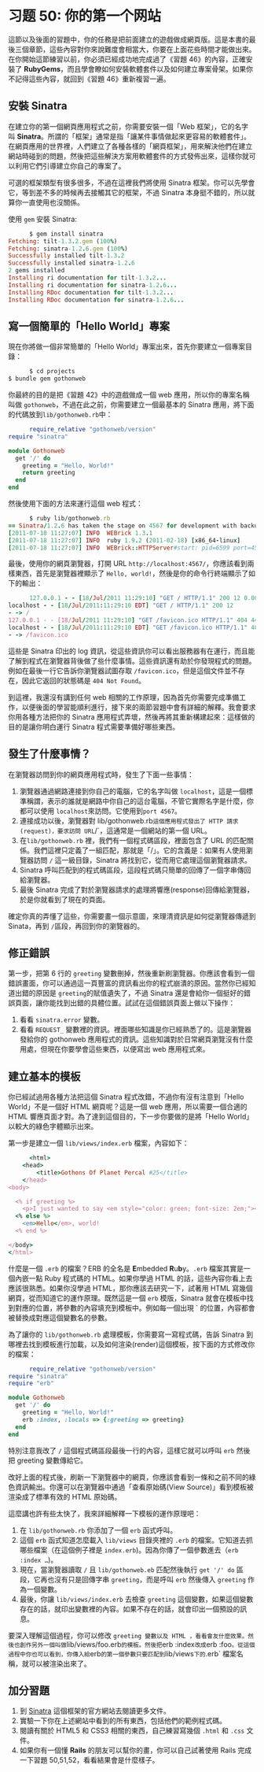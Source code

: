 # 习题 50: 你的第一个网站

這節以及後面的習題中，你的任務是把前面建立的遊戲做成網頁版。這是本書的最後三個章節，這些內容對你來說難度會相當大，你要在上面花些時間才能做出來。在你開始這節練習以前，你必須已經成功地完成過了《習題 46》的內容，正確安裝了 **RubyGems**，而且學會瞭如何安裝軟體套件以及如何建立專案骨架。如果你不記得這些內容，就回到《習題 46》重新複習一遍。

## 安裝 Sinatra

在建立你的第一個網頁應用程式之前，你需要安裝一個「Web 框架」，它的名字叫 **Sinatra**。所謂的「框架」通常是指「讓某件事情做起來更容易的軟體套件」。在網頁應用的世界裡，人們建立了各種各樣的「網頁框架」，用來解決他們在建立網站時碰到的問題，然後把這些解決方案用軟體套件的方式發佈出來，這樣你就可以利用它們引導建立你自己的專案了。

可選的框架類型有很多很多，不過在這裡我們將使用 Sinatra 框架。你可以先學會它，等到差不多的時候再去接觸其它的框架，不過 Sinatra 本身挺不錯的，所以就算你一直使用也沒關係。

使用 `gem` 安裝 Sinatra:

```rb
      $ gem install sinatra
Fetching: tilt-1.3.2.gem (100%)
Fetching: sinatra-1.2.6.gem (100%)
Successfully installed tilt-1.3.2
Successfully installed sinatra-1.2.6
2 gems installed
Installing ri documentation for tilt-1.3.2...
Installing ri documentation for sinatra-1.2.6...
Installing RDoc documentation for tilt-1.3.2...
Installing RDoc documentation for sinatra-1.2.6...

```

## 寫一個簡單的「Hello World」專案

現在你將做一個非常簡單的「Hello World」專案出來，首先你要建立一個專案目錄：

```rb
      $ cd projects
$ bundle gem gothonweb

```

你最終的目的是把《習題 42》中的遊戲做成一個 web 應用，所以你的專案名稱叫做 `gothonweb`，不過在此之前，你需要建立一個最基本的 Sinatra 應用，將下面的代碼放到`lib/gothonweb.rb`中：

```rb
      require_relative "gothonweb/version"
require "sinatra"

module Gothonweb
  get '/' do
    greeting = "Hello, World!"
    return greeting
  end
end

```

然後使用下面的方法來運行這個 web 程式：

```rb
      $ ruby lib/gothonweb.rb
== Sinatra/1.2.6 has taken the stage on 4567 for development with backup from WEBrick
[2011-07-18 11:27:07] INFO  WEBrick 1.3.1
[2011-07-18 11:27:07] INFO  ruby 1.9.2 (2011-02-18) [x86_64-linux]
[2011-07-18 11:27:07] INFO  WEBrick::HTTPServer#start: pid=6599 port=4567

```

最後，使用你的網頁瀏覽器，打開 URL `http://localhost:4567/`，你應該看到兩樣東西，首先是瀏覽器裡顯示了 `Hello, world!`，然後是你的命令行終端顯示了如下的輸出：

```rb
      127.0.0.1 - - [18/Jul/2011 11:29:10] "GET / HTTP/1.1" 200 12 0.0015
localhost - - [18/Jul/2011:11:29:10 EDT] "GET / HTTP/1.1" 200 12
- -> /
127.0.0.1 - - [18/Jul/2011 11:29:10] "GET /favicon.ico HTTP/1.1" 404 447 0.0008
localhost - - [18/Jul/2011:11:29:10 EDT] "GET /favicon.ico HTTP/1.1" 404 447
- -> /favicon.ico

```

這些是 Sinatra 印出的 log 資訊，從這些資訊你可以看出服務器有在運行，而且能了解到程式在瀏覽器背後做了些什麼事情。這些資訊還有助於你發現程式的問題。例如在最後一行它告訴你瀏覽器試圖存取 `/favicon.ico`，但是這個文件並不存在，因此它返回的狀態碼是 `404 Not Found`。

到這裡，我還沒有講到任何 web 相關的工作原理，因為首先你需要完成準備工作，以便後面的學習能順利進行，接下來的兩節習題中會有詳細的解釋。我會要求你用各種方法把你的 Sinatra 應用程式弄壞，然後再將其重新構建起來：這樣做的目的是讓你明白運行 Sinatra 程式需要準備好哪些東西。

## 發生了什麼事情？

在瀏覽器訪問到你的網頁應用程式時，發生了下面一些事情：

1.  瀏覽器通過網路連接到你自己的電腦，它的名字叫做 `localhost`，這是一個標準稱謂，表示的誰就是網路中你自己的這台電腦，不管它實際名字是什麼，你都可以使用 `localhost`來訪問。它使用到`port 4567`。
2.  連接成功以後，瀏覽器對 lib/gothonweb.rb`這個應用程式發出了 HTTP 請求(request)，要求訪問 URL`/`，這通常是一個網站的第一個 URL。
3.  在`lib/gothonweb.rb` 裡，我們有一個程式碼區段，裡面包含了 URL 的匹配關係。我們這裡只定義了一組匹配，那就是「/」。它的含義是：如果有人使用瀏覽器訪問 `/` 這一級目錄，Sinatra 將找到它，從而用它處理這個瀏覽器請求。
4.  Sinatra 呼叫匹配到的程式碼區段，這段程式碼只簡單的回傳了一個字串傳回給瀏覽器。
5.  最後 Sinatra 完成了對於瀏覽器請求的處理將響應(response)回傳給瀏覽器，於是你就看到了現在的頁面。

確定你真的弄懂了這些，你需要畫一個示意圖，來理清資訊是如何從瀏覽器傳遞到 Sinata，再到 `/`區段，再回到你的瀏覽器的。

## 修正錯誤

第一步，把第 6 行的 `greeting` 變數刪掉，然後重新刷瀏覽器。你應該會看到一個錯誤畫面，你可以通過這一頁豐富的資訊看出你的程式崩潰的原因。當然你已經知道出錯的原因是 `greeting`的賦值遺失了，不過 Sinatra 還是會給你一個挺好的錯誤頁面，讓你能找到出錯的具體位置。試試在這個錯誤頁面上做以下操作：

1.  看看 `sinatra.error` 變數。
2.  看看 `REQUEST_` 變數裡的資訊。裡面哪些知識是你已經熟悉了的。這是瀏覽器發給你的 gothonweb 應用程式的資訊。這些知識對於日常網頁瀏覽沒有什麼用處，但現在你要學會這些東西，以便寫出 web 應用程式來。

## 建立基本的模板

你已經試過用各種方法把這個 Sinatra 程式改錯，不過你有沒有注意到「Hello World」不是一個好 HTML 網頁呢？這是一個 web 應用，所以需要一個合適的 HTML 響應頁面才對。為了達到這個目的，下一步你要做的是將「Hello World」以較大的綠色字體顯示出來。

第一步是建立一個 `lib/views/index.erb` 檔案，內容如下：

```rb
      <html>
    <head>
        <title>Gothons Of Planet Percal #25</title>
    </head>
<body>

  <% if greeting %>
    <p>I just wanted to say <em style="color: green; font-size: 2em;"><%= greeting %></em>.
  <% else %>
    <em>Hello</em>, world!
  <% end %>

</body>
</html>

```

什麼是一個 `.erb` 的檔案？ERB 的全名是 **E**mbedded **R**u**b**y。`.erb` 檔案其實是一個內嵌一點 Ruby 程式碼的 HTML。如果你學過 HTML 的話，這些內容你看上去應該很熟悉。如果你沒學過 HTML，那你應該去研究一下，試著用 HTML 寫幾個網頁，從而知道它的運作原理。既然這是一個 `erb` 模版，Sinatra 就會在模板中找到對應的位置，將參數的內容填充到模板中。例如每一個出現 ` 的位置，內容都會被替換成對應這個變數名的參數。

為了讓你的 `lib/gothonweb.rb` 處理模板，你需要寫一寫程式碼，告訴 Sinatra 到哪裡去找到模板進行加載，以及如何渲染(render)這個模板，按下面的方式修改你的檔案：

```rb
      require_relative "gothonweb/version"
require "sinatra"
require "erb"

module Gothonweb
  get '/' do
    greeting = "Hello, World!"
    erb :index, :locals => {:greeting => greeting}
  end
end

```

特別注意我改了 `/` 這個程式碼區段最後一行的內容，這樣它就可以呼叫 `erb` 然後把 greeting 變數傳給它。

改好上面的程式後，刷新一下瀏覽器中的網頁，你應該會看到一條和之前不同的綠色資訊輸出。你還可以在瀏覽器中通過「查看原始碼(View Source)」看到模板被渲染成了標準有效的 HTML 原始碼。

這麼講也許有些太快了，我來詳細解釋一下模板的運作原理吧：

1.  在 `lib/gothonweb.rb` 你添加了一個 `erb` 函式呼叫。
2.  這個 `erb` 函式知道怎麼載入 `lib/views` 目錄夾裡的 `.erb` 的檔案。它知道去抓哪些檔案（在這個例子裡是 `index.erb`)。因為你傳了一個參數進去（`erb :index …`)。
3.  現在，當瀏覽器讀取 `/` 且 `lib/gothonweb.eb` 匹配然後執行 `get '/' do` 區段，它再也沒有只是回傳字串 `greeting`，而是呼叫 `erb` 然後傳入 `greeting` 作為一個變數。
4.  最後，你讓 `lib/views/index.erb` 去檢查 `greeting` 這個變數，如果這個變數存在的話，就印出變數裡的內容。如果不存在的話，就會印出一個預設的訊息。

要深入理解這個過程，你可以修改 `greeting 變數以及 HTML ，看看會友什麼效果。然後也創作另外一個叫做`lib/views/foo.erb`的模板。然後把`erb :index`改成`erb :foo`。從這個過程中你也可以看到，你傳入給`erb`的第一個參數只要匹配到`lib/views`下的`.erb` 檔案名稱，就可以被渲染出來了。

## 加分習題

1.  到 [Sinatra](http://www.sinatrarb.com/) 這個框架的官方網站去閱讀更多文件。
2.  實驗一下你在上述網站中看到的所有東西，包括他們的範例程式碼。
3.  閱讀有關於 HTML5 和 CSS3 相關的東西，自己練習寫幾個 `.html` 和 `.css` 文件。
4.  如果你有一個懂 **Rails** 的朋友可以幫你的畫，你可以自己試著使用 Rails 完成一下習題 50,51,52，看看結果會是什麼樣子。